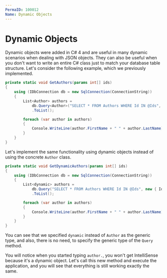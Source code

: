 ```yaml
---
PermaID: 100012
Name: Dynamic Objects
---
```


# Dynamic Objects

Dynamic objects were added in C# 4 and are useful in many dynamic scenarios when dealing with JSON objects. They can also be useful when you don't want to write an entire C# class just to match your database table structure. Let's consider the following example, which we previously implemented.

```csharp
private static void GetAuthors(params int[] ids)
{
    using (IDbConnection db = new SqlConnection(ConnectionString))
    {
        List<Author> authors = 
            db.Query<Author>("SELECT * FROM Authors WHERE Id IN @Ids", new { Ids = ids })
            .ToList();

        foreach (var author in authors)
        {
            Console.WriteLine(author.FirstName + " " + author.LastName);
        }
    }
}
```

Let's implement the same functionality using dynamic objects instead of using the concrete `Author` class.

```csharp
private static void GetDynamicAuthors(params int[] ids)
{
    using (IDbConnection db = new SqlConnection(ConnectionString))
    {
        List<dynamic> authors =
            db.Query("SELECT * FROM Authors WHERE Id IN @Ids", new { Ids = ids })
            .ToList();

        foreach (var author in authors)
        {
            Console.WriteLine(author.FirstName + " " + author.LastName);
        }
    }
}
```

You can see that we specified `dynamic` instead of `Author` as the generic type, and also, there is no need, to specify the generic type of the `Query` method.
 
You will notice when you started typing `author.`, you won't get IntelliSense because it's a dynamic object. Let's call this new method and execute the application, and you will see that everything is still working exactly the same. 
